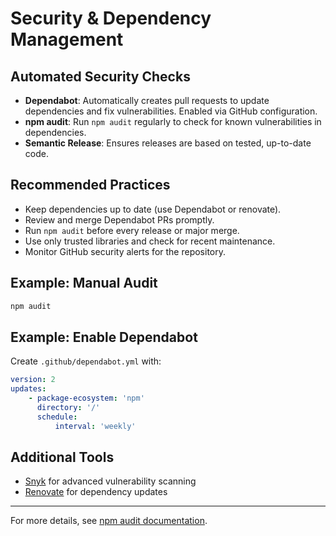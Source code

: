 # Security & Dependency Management

## Automated Security Checks

- **Dependabot**: Automatically creates pull requests to update dependencies and fix vulnerabilities. Enabled via GitHub configuration.
- **npm audit**: Run `npm audit` regularly to check for known vulnerabilities in dependencies.
- **Semantic Release**: Ensures releases are based on tested, up-to-date code.

## Recommended Practices

- Keep dependencies up to date (use Dependabot or renovate).
- Review and merge Dependabot PRs promptly.
- Run `npm audit` before every release or major merge.
- Use only trusted libraries and check for recent maintenance.
- Monitor GitHub security alerts for the repository.

## Example: Manual Audit

```sh
npm audit
```

## Example: Enable Dependabot

Create `.github/dependabot.yml` with:

```yaml
version: 2
updates:
    - package-ecosystem: 'npm'
      directory: '/'
      schedule:
          interval: 'weekly'
```

## Additional Tools

- [Snyk](https://snyk.io/) for advanced vulnerability scanning
- [Renovate](https://github.com/renovatebot/renovate) for dependency updates

---

For more details, see [npm audit documentation](https://docs.npmjs.com/cli/v10/commands/npm-audit).
